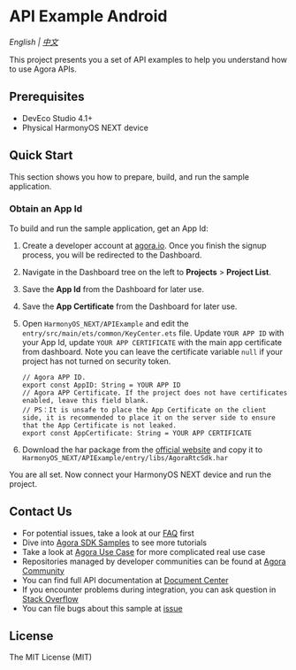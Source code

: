 # API Example Android

*English | [中文](README.zh.md)*

This project presents you a set of API examples to help you understand how to use Agora APIs.

## Prerequisites

- DevEco Studio 4.1+
- Physical HarmonyOS NEXT device

## Quick Start

This section shows you how to prepare, build, and run the sample application.

### Obtain an App Id

To build and run the sample application, get an App Id:

1. Create a developer account at [agora.io](https://dashboard.agora.io/signin/). Once you finish the signup process, you will be redirected to the Dashboard.
2. Navigate in the Dashboard tree on the left to **Projects** > **Project List**.
3. Save the **App Id** from the Dashboard for later use.
4. Save the **App Certificate** from the Dashboard for later use.

5. Open `HarmonyOS_NEXT/APIExample` and edit the `entry/src/main/ets/common/KeyCenter.ets` file. Update `YOUR APP ID` with your App Id, update `YOUR APP CERTIFICATE` with the main app certificate from dashboard. Note you can leave the certificate variable `null` if your project has not turned on security token.

    ```
    // Agora APP ID.
    export const AppID: String = YOUR APP ID
    // Agora APP Certificate. If the project does not have certificates enabled, leave this field blank.
    // PS：It is unsafe to place the App Certificate on the client side, it is recommended to place it on the server side to ensure that the App Certificate is not leaked.
    export const AppCertificate: String = YOUR APP CERTIFICATE
    ```

6. Download the har package from the [official website](https://doc.shengwang.cn/doc/rtc/harmonyos/resources#%E4%B8%8B%E8%BD%BD-sdk) and copy it to `HarmonyOS_NEXT/APIExample/entry/libs/AgoraRtcSdk.har`

You are all set. Now connect your HarmonyOS NEXT device and run the project.

## Contact Us

- For potential issues, take a look at our [FAQ](https://docs.agora.io/en/faq) first
- Dive into [Agora SDK Samples](https://github.com/AgoraIO) to see more tutorials
- Take a look at [Agora Use Case](https://github.com/AgoraIO-usecase) for more complicated real use case
- Repositories managed by developer communities can be found at [Agora Community](https://github.com/AgoraIO-Community)
- You can find full API documentation at [Document Center](https://docs.agora.io/en/)
- If you encounter problems during integration, you can ask question in [Stack Overflow](https://stackoverflow.com/questions/tagged/agora.io)
- You can file bugs about this sample at [issue](https://github.com/AgoraIO/API-Examples/issues)

## License

The MIT License (MIT)
